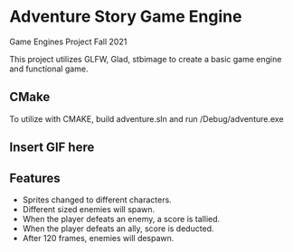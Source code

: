 # Adventure Story Game Engine

Game Engines Project Fall 2021

This project utilizes GLFW, Glad, stbimage to create a basic game engine and functional game.

## CMake

To utilize with CMAKE, build adventure.sln and run /Debug/adventure.exe

## Insert GIF here


## Features

- Sprites changed to different characters.
- Different sized enemies will spawn. 
- When the player defeats an enemy, a score is tallied. 
- When the player defeats an ally, score is deducted.
- After 120 frames, enemies will despawn. 
